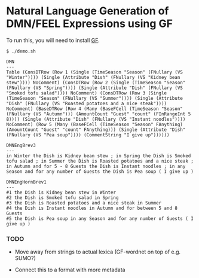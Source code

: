 # Natural Language Generation of DMN/FEEL Expressions using GF

To run this, you will need to install [GF](http://www.grammaticalframework.org/).

    $ ./demo.sh

    DMN
    ---
    Table (ConsDTRow (Row 1 (Single (TimeSeason "Season" (FNullary (VS "Winter")))) (Single (Attribute "Dish" (FNullary (VS "Kidney bean stew")))) NoComment) (ConsDTRow (Row 2 (Single (TimeSeason "Season" (FNullary (VS "Spring")))) (Single (Attribute "Dish" (FNullary (VS "Smoked tofu salad")))) NoComment) (ConsDTRow (Row 3 (Single (TimeSeason "Season" (FNullary (VS "Summer")))) (Single (Attribute "Dish" (FNullary (VS "Roasted potatoes and a nice steak")))) NoComment) (BaseDTRow (Row 4 (Many (BaseFCell (TimeSeason "Season" (FNullary (VS "Autumn"))) (AmountCount "Guest" "count" (FInRangeInt 5 8)))) (Single (Attribute "Dish" (FNullary (VS "Instant noodles")))) NoComment) (Row 5 (Many (BaseFCell (TimeSeason "Season" FAnything) (AmountCount "Guest" "count" FAnything))) (Single (Attribute "Dish" (FNullary (VS "Pea soup")))) (CommentString "I give up"))))))

    DMNEngBrev3
    ---
    in Winter the Dish is Kidney bean stew ; in Spring the Dish is Smoked tofu salad ; in Summer the Dish is Roasted potatoes and a nice steak ; in Autumn and for 5 - 8 Guests the Dish is Instant noodles ; in any Season and for any number of Guests the Dish is Pea soup ( I give up )

    DMNEngHornBrev1
    ---
    #1 the Dish is Kidney bean stew in Winter
    #2 the Dish is Smoked tofu salad in Spring
    #3 the Dish is Roasted potatoes and a nice steak in Summer
    #4 the Dish is Instant noodles in Autumn and for between 5 and 8 Guests
    #5 the Dish is Pea soup in any Season and for any number of Guests ( I give up )



### TODO

* Move away from strings to actual lexica (GF-wordnet on top of e.g. SUMO?)

* Connect this to a format with more metadata
